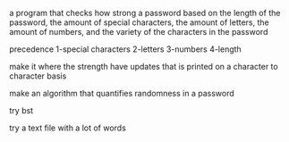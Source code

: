 a program that checks how strong a password based on the length of the password, the amount of special characters, the amount of letters, the amount of numbers, and the variety of the characters in the password

precedence
1-special characters
2-letters
3-numbers
4-length

make it where the strength have updates that is printed on a character to character basis

make an algorithm that quantifies randomness in a password

try bst

try a text file with a lot of words